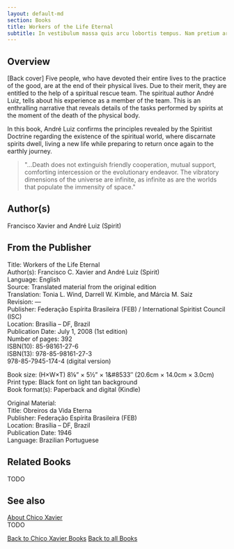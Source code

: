 ```yaml
---
layout: default-md
section: Books
title: Workers of the Life Eternal
subtitle: In vestibulum massa quis arcu lobortis tempus. Nam pretium arcu in odio vulputate luctus.
---
```


## Overview
[Back cover] Five people, who have devoted their entire lives to the practice of the good, are at the end of their physical lives. Due to their merit, they are entitled to the help of a spiritual rescue team. The spiritual author André Luiz, tells about his experience as a member of the team. This is an enthralling narrative that reveals details of the tasks performed by spirits at the moment of the death of the physical body.

In this book, André Luiz confirms the principles revealed by the Spiritist Doctrine regarding the existence of the spiritual world, where discarnate spirits dwell, living a new life while preparing to return once again to the earthly journey.

> "…Death does not extinguish friendly cooperation, mutual support, comforting intercession or the evolutionary endeavor. The vibratory dimensions of the universe are infinite, as infinite as are the worlds that populate the immensity of space."
 

## Author(s)
Francisco Xavier and André Luiz (Spirit)

## From the Publisher
Title: 	Workers of the Life Eternal  
Author(s): 	Francisco C. Xavier and André Luiz (Spirit)  
Language: 	English  
Source: 	Translated material from the original edition  
Translation: 	Tonia L. Wind, Darrell W. Kimble, and Márcia M. Saiz  
Revision: 	—  
Publisher: 	Federação Espírita Brasileira (FEB) / International Spiritist Council (ISC)  
Location: 	Brasília – DF, Brazil  
Publication Date: 	July 1, 2008 (1st edition)  
Number of pages: 	392  
ISBN(10): 	85-98161-27-6  
ISBN(13): 	978-85-98161-27-3  
	978-85-7945-174-4 (digital version)  
  
Book size: (H×W×T) 	8⅛” × 5½” × 1&#8533″ (20.6cm × 14.0cm × 3.0cm)  
Print type: 	Black font on light tan background  
Book format(s): 	Paperback and digital (Kindle)  
  
Original Material: 	  
Title: 	Obreiros da Vida Eterna  
Publisher: 	Federação Espírita Brasileira (FEB)  
Location: 	Brasília – DF, Brazil  
Publication Date: 	1946  
Language: 	Brazilian Portuguese  

## Related Books
TODO

## See also
[About Chico Xavier](/profile/chico-xavier)  
TODO


<a href="/books/chico-xavier" class="button">Back to Chico Xavier Books</a>
<a href="/books" class="button">Back to all Books</a>

